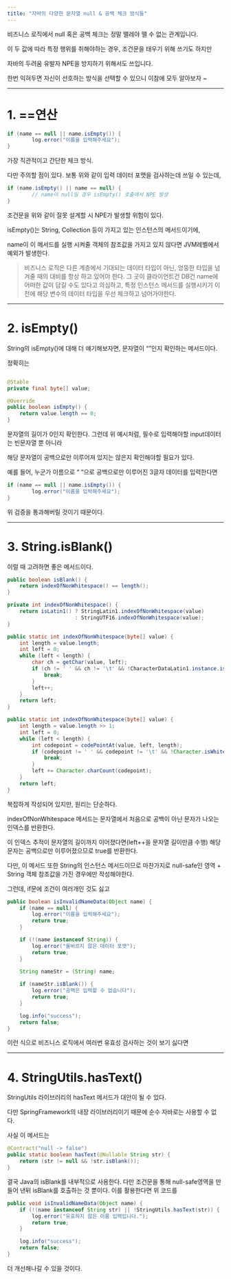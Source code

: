 ```yaml
---
title: "자바의 다양한 문자열 null & 공백 체크 방식들"
---
```


비즈니스 로직에서 null 혹은 공백 체크는 정말 뗄레야 뗄 수 없는 관계입니다.

이 두 값에 따라 특정 행위를 취해야하는 경우, 조건문을 태우기 위해 쓰기도 하지만

자바의 두려움 유발자 NPE을 방지하기 위해서도 쓰입니다.

한번 익혀두면 자신이 선호하는 방식을 선택할 수 있으니 이참에 모두 알아보자 ~

---

# 1.  ==연산

```java
if (name == null || name.isEmpty()) {
		log.error("이름을 입력해주세요");
}
```

가장 직관적이고 간단한 체크 방식.

다만 주의할 점이 있다. 보통 위와 같이 입력 데이터 포맷을 검사하는데 쓰일 수 있는데,

```java
if (name.isEmpty() || name == null) {
		// name이 null일 경우 isEmpty() 호출에서 NPE 발생
}
```

조건문을 위와 같이 잘못 설계할 시 NPE가 발생할 위험이 있다.

isEmpty()는 String, Collection 등이 가지고 있는 인스턴스의 메서드이기에,

name이 이 메서드를 실행 시켜줄 객체의 참조값을 가지고 있지 않다면 JVM레벨에서 예외가 발생한다.

> 비즈니스 로직은 다른 계층에서 기대되는 데이터 타입이 아닌, 엉뚱한 타입을 넘겨줄 때의 대비를 항상 하고 있어야 한다.
그 곳이 클라이언트건 DB건 name에 어떠한 값이 담길 수도 있다고 의심하고, 특정 인스턴스 메서드를
실행시키기 이전에 해당 변수의 데이터 타입을 우선 체크하고 넘어가야한다.
>

---

# 2. isEmpty()

String의 isEmpty()에 대해 더 얘기해보자면, 문자열이 “”인지 확인하는 메서드이다.

정확히는

```java

@Stable
private final byte[] value;

@Override
public boolean isEmpty() {
    return value.length == 0;
}
```

문자열의 길이가 0인지 확인한다. 그런데 위 예시처럼, 필수로 입력해야할 input데이터는 빈문자열 뿐 아니라

해당 문자열이 공백으로만 이루어져 있지는 않은지 확인해야할 필요가 있다.

예를 들어, 누군가 이름으로 “   “으로 공백으로만 이루어진 3글자 데이터를 입력한다면

```java
if (name == null || name.isEmpty()) {
		log.error("이름을 입력해주세요");
}
```

위 검증을 통과해버릴 것이기 때문이다.

---

# 3. String.isBlank()

이럴 때 고려하면 좋은 메서드이다.

```java
public boolean isBlank() {
    return indexOfNonWhitespace() == length();
}

private int indexOfNonWhitespace() {
    return isLatin1() ? StringLatin1.indexOfNonWhitespace(value)
                      : StringUTF16.indexOfNonWhitespace(value);
}

public static int indexOfNonWhitespace(byte[] value) {
    int length = value.length;
    int left = 0;
    while (left < length) {
        char ch = getChar(value, left);
        if (ch != ' ' && ch != '\t' && !CharacterDataLatin1.instance.isWhitespace(ch)) {
            break;
        }
        left++;
    }
    return left;
}

public static int indexOfNonWhitespace(byte[] value) {
    int length = value.length >> 1;
    int left = 0;
    while (left < length) {
        int codepoint = codePointAt(value, left, length);
        if (codepoint != ' ' && codepoint != '\t' && !Character.isWhitespace(codepoint)) {
            break;
        }
        left += Character.charCount(codepoint);
    }
    return left;
}
```

복잡하게 작성되어 있지만, 원리는 단순하다.

indexOfNonWhitespace 메서드는 문자열에서 처음으로 공백이 아닌 문자가 나오는 인덱스를 반환한다.

이 인덱스 추적이 문자열의 길이까지 이어졌다면(left++을 문자열 길이만큼 수행) 해당 문자는 공백으로만 이루어졌으므로 true를 반환한다.

다만, 이 메서드 또한 String의 인스턴스 메서드이므로 마찬가지로 null-safe인 영역 + String 객체 참조값을 가진 경우에만 작성해야한다.

그런데, if문에 조건이 여러개인 것도 싫고

```java
public boolean isInvalidNameData(Object name) {
    if (name == null) {
        log.error("이름을 입력해주세요");
        return true;
    }

    if (!(name instanceof String)) {
        log.error("올바르지 않은 데이터 포맷");
        return true;
    }
    
    String nameStr = (String) name;

    if (nameStr.isBlank()) {
        log.error("공백은 입력할 수 없습니다");
        return true;
    }

    log.info("success");
    return false;
}
```

이런 식으로 비즈니스 로직에서 여러번 유효성 검사하는 것이 보기 싫다면

---

# 4. StringUtils.hasText()

StringUtils 라이브러리의 hasText 메서드가 대안이 될 수 있다.

다만 SpringFramework의 내장 라이브러리이기 때문에 순수 자바로는 사용할 수 없다.

사실 이 메서드는

```java
@Contract("null -> false")
public static boolean hasText(@Nullable String str) {
	return (str != null && !str.isBlank());
}
```

결국 Java의 isBlank를 내부적으로 사용한다. 다만 조건문을 통해 null-safe영역을 만들어 낸뒤 isBlank를 호출하는 것 뿐이다. 이를 활용한다면 위 코드를

```java
public void isInvalidNameData(Object name) {
    if (!(name instanceof String str) || !StringUtils.hasText(str)) {
        log.error("유효하지 않은 이름 입력입니다.");
        return true;
    }

    log.info("success");
    return false;
}
```

더 개선해나갈 수 있을 것이다.